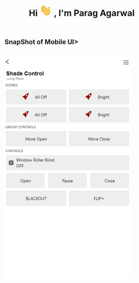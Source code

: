 <h1 align="center">Hi <a target="_blank" rel="noopener noreferrer">
    <img src="https://raw.githubusercontent.com/ABSphreak/ABSphreak/master/gifs/Hi.gif" width="40px" />
  </a>, I'm Parag Agarwal</h1>
  <br>
  <h2 style="margin-bottom: 10;">SnapShot of Mobile UI></h2>
    <br>
<img src="https://github.com/Parag589/Mobile-UI/blob/main/Assignment%20Done%20by%20Parag%20Agarwal.png" />
